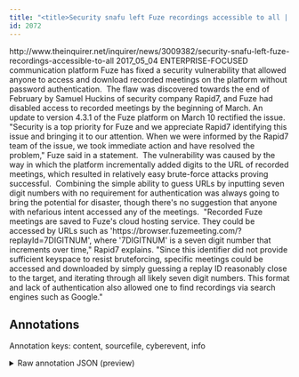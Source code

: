 ```yaml
---
title: "<title>Security snafu left Fuze recordings accessible to all | TheINQUIRER</title>"
id: 2072
---
```


<title>Security snafu left Fuze recordings accessible to all | TheINQUIRER</title>
<source> http://www.theinquirer.net/inquirer/news/3009382/security-snafu-left-fuze-recordings-accessible-to-all </source>
<date> 2017_05_04 </date>
<text>
ENTERPRISE-FOCUSED communication platform Fuze has fixed a security vulnerability that allowed anyone to access and download recorded meetings on the platform without password authentication. 
The flaw was discovered towards the end of February by Samuel Huckins of security company Rapid7, and Fuze had disabled access to recorded meetings by the beginning of March. An update to version 4.3.1 of the Fuze platform on March 10 rectified the issue.
"Security is a top priority for Fuze and we appreciate Rapid7 identifying this issue and bringing it to our attention. When we were informed by the Rapid7 team of the issue, we took immediate action and have resolved the problem," Fuze said in a statement. 
The vulnerability was caused by the way in which the platform incrementally added digits to the URL of recorded meetings, which resulted in relatively easy brute-force attacks proving successful. 
Combining the simple ability to guess URLs by inputting seven digit numbers with no requirement for authentication was always going to bring the potential for disaster, though there's no suggestion that anyone with nefarious intent accessed any of the meetings. 
"Recorded Fuze meetings are saved to Fuze's cloud hosting service. They could be accessed by URLs such as 'https://browser.fuzemeeting.com/?replayId=7DIGITNUM', where '7DIGITNUM' is a seven digit number that increments over time," Rapid7 explains.
"Since this identifier did not provide sufficient keyspace to resist bruteforcing, specific meetings could be accessed and downloaded by simply guessing a replay ID reasonably close to the target, and iterating through all likely seven digit numbers. This format and lack of authentication also allowed one to find recordings via search engines such as Google."
</text>



## Annotations

Annotation keys: content, sourcefile, cyberevent, info

<details>
<summary>Raw annotation JSON (preview)</summary>

```json
{
  "content": "ENTERPRISE-FOCUSED communication platform\u00a0Fuze has fixed a security vulnerability that allowed anyone to access and download recorded meetings on the platform without password authentication.\u00a0 The flaw was discovered towards the end of February by\u00a0Samuel Huckins of security company Rapid7, and Fuze had disabled access to recorded meetings by the beginning of March. An update to version 4.3.1 of the Fuze platform on March 10 rectified the issue. \"Security is a top priority for Fuze and we appreciate Rapid7 identifying this issue and bringing it to our attention. When we were informed by the Rapid7 team of the issue, we took immediate action and have resolved the problem,\" Fuze said in a statement.\u00a0 The vulnerability was caused by the way in which the platform incrementally added digits to the URL of recorded meetings, which resulted in relatively easy brute-force attacks proving successful.\u00a0 Combining the simple ability to guess URLs by inputting seven digit numbers with no requirement for authentication was always going to bring\u00a0the potential for disaster, though there's no suggestion that anyone with nefarious intent\u00a0accessed any of the meetings.\u00a0 \"Recorded Fuze meetings are saved to Fuze's cloud hosting service. They could be accessed by URLs such as 'https://browser.fuzemeeting.com/?replayId=7DIGITNUM', where '7DIGITNUM' is a seven digit number that increments over time,\" Rapid7 explains. \"Since this identifier did not provide sufficient keyspace to resist bruteforcing, specific meetings could be accessed and downloaded by simply guessing a replay ID reasonably close to the target, and iterating through all likely seven digit numbers. This format and lack of authentication also allowed one to find recordings via search engines such as Google.\"",
  "sourcefile": "2072.txt",
  "cyberevent": {
    "hopper": [
      {
        "index": 0,
        "relation": "Same",
        "events": [
          {
            "index": "E2",
            "type": "Vulnerability-related",
            "realis": "Actual",
            "nugget": {
              "startOffset": 202,
              "index": "T7",
              "endOffset": 216,
              "text": "was discovered"
            },
            "argument": [
              {
                "index": "T6",
                "text": "The flaw",
                "endOffset": 201,
                "role": {
                  "type": "Vulnerability"
                },
                "startOffset": 193,
                "type": "Vulnerability"
              },
              {
                "index": "T8",
                "text": "February",
                "endOffset": 244,
                "role": {
                  "type": "Time"
                },
                "startOffset": 236,
                "type": "Time"
              },
              {
                "index": "T9",
                "text": "Samuel Huckins",
                "endOffset": 262,
                "role": {
                  "type": "Discoverer"
                },
                "startOffset": 248,
                "type": "Person"
              },
              {
                "index": "T30",
                "text": "security company Rapid7",
                "endOffset": 289,
                "role": {
                  "type": "Discoverer"
                },
                "startOffset": 266,
                "type": "Organization"
              }
            ],
            "subtype": "DiscoverVulnerability"
          },
          {
            "index": "E3",
            "type": "Vulnerability-related",
            "realis": "Actual",
            "nugget": {
              "startOffset": 300,
              "index": "T11",
              "endOffset": 312,
              "text": "had disabled"
            },
            "argument": [
              {
                "index": "T13",
                "text": "March",
                "endOffset": 366,
                "role": {
```
</details>
